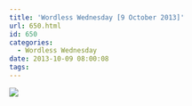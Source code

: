 ```yaml
---
title: 'Wordless Wednesday [9 October 2013]'
url: 650.html
id: 650
categories:
  - Wordless Wednesday
date: 2013-10-09 08:00:08
tags:
---
```


[![](http://farm3.staticflickr.com/2885/9521213034_9711b1f647_z.jpg)](http://www.flickr.com/photos/bubem/9521213034/lightbox/)